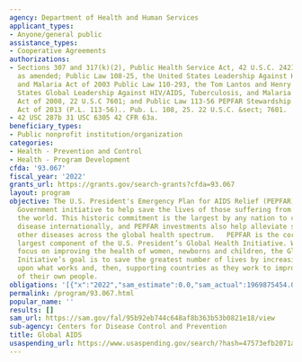 ```yaml
---
agency: Department of Health and Human Services
applicant_types:
- Anyone/general public
assistance_types:
- Cooperative Agreements
authorizations:
- Sections 307 and 317(k)(2), Public Health Service Act, 42 U.S.C. 242I and 247b(k)(2)
  as amended; Public Law 108-25, the United States Leadership Against HIV/AIDS, Tuberculosis
  and Malaria Act of 2003 Public Law 110-293, the Tom Lantos and Henry J. Hyde United
  States Global Leadership Against HIV/AIDS, Tuberculosis, and Malaria Reauthorization
  Act of 2008, 22 U.S.C 7601; and Public Law 113-56 PEPFAR Stewardship and Oversight
  Act of 2013 (P.L. 113-56).. Pub. L. 108, 25. 22 U.S.C. &sect; 7601.
- 42 USC 287b 31 USC 6305 42 CFR 63a.
beneficiary_types:
- Public nonprofit institution/organization
categories:
- Health - Prevention and Control
- Health - Program Development
cfda: '93.067'
fiscal_year: '2022'
grants_url: https://grants.gov/search-grants?cfda=93.067
layout: program
objective: The U.S. President's Emergency Plan for AIDS Relief (PEPFAR) is the U.S.
  Government initiative to help save the lives of those suffering from HIV/AIDS around
  the world. This historic commitment is the largest by any nation to combat a single
  disease internationally, and PEPFAR investments also help alleviate suffering from
  other diseases across the global health spectrum.   PEPFAR is the cornerstone and
  largest component of the U.S. President’s Global Health Initiative. With a special
  focus on improving the health of women, newborns and children, the Global Health
  Initiative’s goal is to save the greatest number of lives by increasing and building
  upon what works and, then, supporting countries as they work to improve the health
  of their own people.
obligations: '[{"x":"2022","sam_estimate":0.0,"sam_actual":1969875454.0,"usa_spending_actual":1922635860.41},{"x":"2023","sam_estimate":1665000000.0,"sam_actual":0.0,"usa_spending_actual":1638211746.09},{"x":"2024","sam_estimate":1700000000.0,"sam_actual":0.0,"usa_spending_actual":1655301340.9}]'
permalink: /program/93.067.html
popular_name: ''
results: []
sam_url: https://sam.gov/fal/95b92eb744c648af8b363b53b0821e18/view
sub-agency: Centers for Disease Control and Prevention
title: Global AIDS
usaspending_url: https://www.usaspending.gov/search/?hash=47573efb2071a4fd6a8c247fac1180cc
---
```


